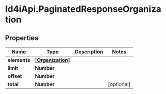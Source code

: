 # Id4iApi.PaginatedResponseOrganization

## Properties
Name | Type | Description | Notes
------------ | ------------- | ------------- | -------------
**elements** | [**[Organization]**](Organization.md) |  | 
**limit** | **Number** |  | 
**offset** | **Number** |  | 
**total** | **Number** |  | [optional] 


